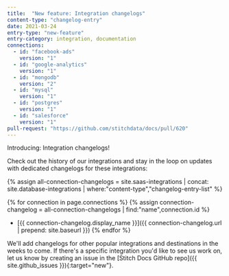 ```yaml
---
title:  "New feature: Integration changelogs"
content-type: "changelog-entry"
date: 2021-03-24
entry-type: "new-feature"
entry-category: integration, documentation
connections:
  - id: "facebook-ads"
    version: "1"
  - id: "google-analytics"
    version: "1"
  - id: "mongodb"
    version: "2"
  - id: "mysql"
    version: "1"
  - id: "postgres"
    version: "1"
  - id: "salesforce"
    version: "1"
pull-request: "https://github.com/stitchdata/docs/pull/620"
---
```


Introducing: Integration changelogs!

Check out the history of our integrations and stay in the loop on updates with dedicated changelogs for these integrations:

{% assign all-connection-changelogs = site.saas-integrations | concat: site.database-integrations | where:"content-type","changelog-entry-list" %}

{% for connection in page.connections %}
{% assign connection-changelog = all-connection-changelogs | find:"name",connection.id %}
- [{{ connection-changelog.display_name }}]({{ connection-changelog.url | prepend: site.baseurl }})
{% endfor %}

We'll add changelogs for other popular integrations and destinations in the weeks to come. If there's a specific integration you'd like to see us work on, let us know by creating an issue in the [Stitch Docs GitHub repo]({{ site.github_issues }}){:target="new"}.